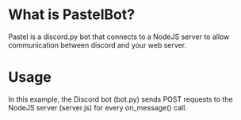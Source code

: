 # What is PastelBot?
Pastel is a discord.py bot that connects to a NodeJS server to allow communication between discord and your web server.

# Usage
In this example, the Discord bot (bot.py) sends POST requests to the NodeJS server (server.js) for every on_message() call.
